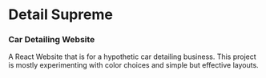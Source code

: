 # Detail Supreme
###  Car Detailing Website


A React Website that is for a hypothetic car detailing business. This project is mostly experimenting with color choices and simple but effective layouts. 
